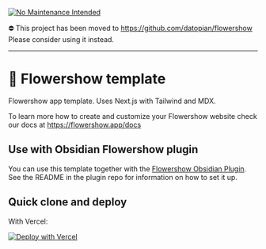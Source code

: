 [![No Maintenance Intended](http://unmaintained.tech/badge.svg)](http://unmaintained.tech/)

⛔️ This project has been moved to https://github.com/datopian/flowershow
Please consider using it instead.

---

# 🌷 Flowershow template

Flowershow app template. Uses Next.js with Tailwind and MDX.

To learn more how to create and customize your Flowershow website check our docs at https://flowershow.app/docs

## Use with Obsidian Flowershow plugin

You can use this template together with the [Flowershow Obsidian Plugin](https://github.com/datopian/obsidian-flowershow).
See the README in the plugin repo for information on how to set it up.

## Quick clone and deploy

With Vercel:

[![Deploy with Vercel](https://vercel.com/button)](https://vercel.com/new/clone?repository-url=https://github.com/datopian/flowershow-template)
